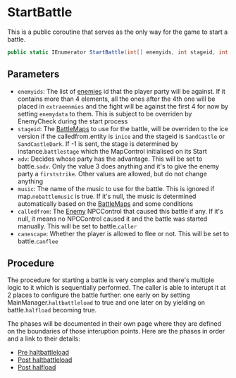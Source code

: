 # StartBattle
This is a public coroutine that serves as the only way for the game to start a battle.

```cs
public static IEnumerator StartBattle(int[] enemyids, int stageid, int adv, string music, NPCControl calledfrom, bool canescape)
```

## Parameters

- `enemyids`: The list of [enemies](../Enums%20and%20IDs/Enemies.md) id that the player party will be against. If it contains more than 4 elements, all the ones after the 4th one will be placed in `extraeenmies` and the fight will be against the first 4 for now by setting `enemydata` to them. This is subject to be overriden by EnemyCheck during the start process
- `stageid`: The [BattleMaps](../Enums%20and%20IDs/BattleMaps.md) to use for the battle, will be overriden to the ice version if the calledfrom.entity is `inice` and the stageid is `SandCastle` or `SandCastleDark`. If -1 is sent, the stage is determined by instance.`battlestage` which the MapControl initialised on its Start
- `adv`: Decides whose party has the advantage. This will be set to battle.`sadv`. Only the value 3 does anything and it's to give the enemy party a `firststrike`. Other values are allowed, but do not change anything
- `music`: The name of the music to use for the battle. This is ignored if map.`nobattlemusic` is true. If it's null, the music is determined automatically based on the [BattleMaps](../Enums%20and%20IDs/BattleMaps.md) and some conditions
- `calledfrom`: The [Enemy](../Entities/NPCControl/Enemy.md) NPCControl that caused this battle if any. If it's null, it means no NPCControl caused it and the battle was started manually. This will be set to battle.`caller`
- `canescape`: Whether the player is allowed to flee or not. This will be set to battle.`canflee`

## Procedure
The procedure for starting a battle is very complex and there's multiple logic to it which is sequentially performed. The caller is able to interupt it at 2 places to configure the battle further: one early on by setting MainManager.`haltbattleload` to true and one later on by yielding on battle.`halfload` becoming true.

The phases will be documented in their own page where they are defined on the boundaries of those interuption points. Here are the phases in order and a link to their details:

- [Pre haltbattleload](StartBattle%20phases/Pre%20haltbattleload.md)
- [Post haltbattleload](StartBattle%20phases/Post%20haltbattleload.md)
- [Post halfload](StartBattle%20phases/Post%20halfload.md)
